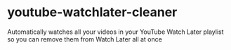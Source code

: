 # youtube-watchlater-cleaner
Automatically watches all your videos in your YouTube Watch Later playlist so you can remove them from Watch Later all at once
